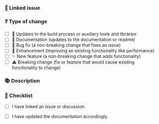<!---
☝️ PR title should follow conventional commits (https://conventionalcommits.org)

Please carefully read the contribution docs before creating a pull request
 👉 https://upfrontjs.com/prologue/contributing.html
-->

### 🔗 Linked issue

<!-- Please ensure there is an open issue and mention its number as #123 -->

### ❓ Type of change

<!-- What types of changes does your code introduce? Put an `x` in all the boxes that apply. -->

- [ ] 🧹 Updates to the build process or auxiliary tools and libraries
- [ ] 📖 Documentation (updates to the documentation or readme)
- [ ] 🐞 Bug fix (a non-breaking change that fixes an issue)
- [ ] 🚀 Enhancement (improving an existing functionality like performance)
- [ ] ✨ New feature (a non-breaking change that adds functionality)
- [ ] ⚠️ Breaking change (fix or feature that would cause existing functionality to change)

### 📚 Description

<!-- Describe your changes in detail -->
<!-- Why is this change required? What problem does it solve? -->
<!-- If it resolves an open issue, please link to the issue here. For example "Resolves #1337" -->

### 📝 Checklist

<!-- Put an `x` in all the boxes that apply. -->
<!-- If your change requires a documentation PR, please link it appropriately -->
<!-- If you're unsure about any of these, don't hesitate to ask. -->

- [ ] I have linked an issue or discussion.
- [ ] I have updated the documentation accordingly.

